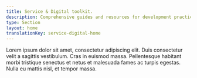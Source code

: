 ```yaml
---
title: Service & Digital toolkit.
description: Comprehensive guides and resources for development practices
type: Section
layout: home
translationKey: service-digital-home
---
```


Lorem ipsum dolor sit amet, consectetur adipiscing elit. Duis consectetur velit a sagittis vestibulum. Cras in euismod massa. Pellentesque habitant morbi tristique senectus et netus et malesuada fames ac turpis egestas. Nulla eu mattis nisl, et tempor massa.